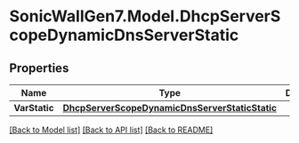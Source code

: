 # SonicWallGen7.Model.DhcpServerScopeDynamicDnsServerStatic

## Properties

Name | Type | Description | Notes
------------ | ------------- | ------------- | -------------
**VarStatic** | [**DhcpServerScopeDynamicDnsServerStaticStatic**](DhcpServerScopeDynamicDnsServerStaticStatic.md) |  | [optional] 

[[Back to Model list]](../README.md#documentation-for-models) [[Back to API list]](../README.md#documentation-for-api-endpoints) [[Back to README]](../README.md)

